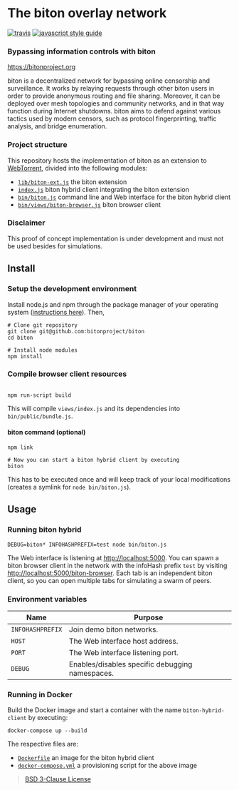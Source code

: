 # The biton overlay network
[![travis][travis-image]][travis-url] [![javascript style guide][standard-image]][standard-url]

[travis-image]: https://img.shields.io/travis/bitonproject/biton/master.svg
[travis-url]: https://travis-ci.org/bitonproject/biton
[standard-image]: https://img.shields.io/badge/code_style-standard-brightgreen.svg
[standard-url]: https://standardjs.com

### Bypassing information controls with biton
<https://bitonproject.org>

biton is a decentralized network for bypassing online censorship and
surveillance. It works by relaying requests through other biton users in order
to provide anonymous routing and file sharing. Moreover, it can be deployed over
mesh topologies and community networks, and in that way function during Internet
shutdowns. biton aims to defend against various tactics used by modern censors,
such as protocol fingerprinting, traffic analysis, and bridge enumeration.


### Project structure

This repository hosts the implementation of biton as an extension to
[WebTorrent](https://webtorrent.io), divided into the following modules:

  *  [`lib/biton-ext.js`](lib/biton-ext.js) the biton extension
  *  [`index.js`](index.js) biton hybrid client integrating the biton extension
  *  [`bin/biton.js`](bin/biton.js) command line and Web interface for the biton
  hybrid client
  *  [`bin/views/biton-browser.js`](bin/views/biton-browser.js) biton browser
  client


### Disclaimer

This proof of concept implementation is under development and must not be used
besides for simulations.


## Install

### Setup the development environment

Install node.js and npm through the package manager of your operating system
([instructions here](https://nodejs.org/en/download/package-manager/)). Then,

```shell
# Clone git repository
git clone git@github.com:bitonproject/biton
cd biton

# Install node modules
npm install
```

### Compile browser client resources

```shell

npm run-script build
```

This will compile `views/index.js` and its dependencies into
`bin/public/bundle.js`.


#### biton command (optional)

```shell
npm link

# Now you can start a biton hybrid client by executing
biton
```

This has to be executed once and will keep track of your local modifications
(creates a symlink for `node bin/biton.js`).


## Usage

### Running biton hybrid

```shell
DEBUG=biton* INFOHASHPREFIX=test node bin/biton.js
```

The Web interface is listening at <http://localhost:5000>. You can spawn a
biton browser client in the network with the infoHash prefix `test` by visiting
<http://localhost:5000/biton-browser>. Each tab is an independent biton client,
so you can open multiple tabs for simulating a swarm of peers.


### Environment variables

| Name      | Purpose                                         |
|-----------|-------------------------------------------------|
| `INFOHASHPREFIX` | Join demo biton networks.                |
| `HOST`    | The Web interface host address.                 |
| `PORT`    | The Web interface listening port.               |
| `DEBUG`   | Enables/disables specific debugging namespaces. |


### Running in Docker

Build the Docker image and start a container with the name `biton-hybrid-client`
by executing:

```shell
docker-compose up --build
```

The respective files are:

* [`Dockerfile`](Dockerfile) an image for the biton hybrid client
* [`docker-compose.yml`](docker-compose.yml) a provisioning script for the above
image


> [BSD 3-Clause License](LICENSE)
